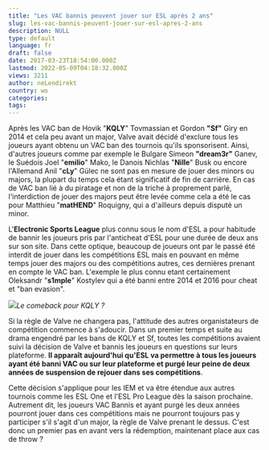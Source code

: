 ```yaml
---
title: "Les VAC bannis peuvent jouer sur ESL après 2 ans"
slug: les-vac-bannis-peuvent-jouer-sur-esl-apres-2-ans
description: NULL
type: default
language: fr
draft: false
date: 2017-03-23T18:54:00.000Z
lastmod: 2022-05-09T04:18:32.000Z
views: 3211
author: neLendirekt
country: wo
categories:
tags:
---
```

Après les VAC ban de Hovik "**KQLY**" Tovmassian et Gordon **"Sf"** Giry en 2014 et cela peu avant un major, Valve avait décidé d'exclure tous les joueurs ayant obtenu un VAC ban des tournois qu'ils sponsorisent. Ainsi, d'autres joueurs comme par exemple le Bulgare Simeon **"dream3r"** Ganev, le Suédois Joel "**emilio**" Mako, le Danois Nichlas "**Nille**" Busk ou encore l'Allemand Anil "**cLy**" Gülec ne sont pas en mesure de jouer des minors ou majors, la plupart du temps cela étant significatif de fin de carrière. En cas de VAC ban lié à du piratage et non de la triche à proprement parlé, l'interdiction de jouer des majors peut être levée comme cela a été le cas pour Matthieu "**matHEND**" Roquigny, qui a d'ailleurs depuis disputé un minor.

L'**Electronic Sports League** plus connu sous le nom d'ESL a pour habitude de bannir les joueurs pris par l'anticheat d'ESL pour une durée de deux ans sur son site. Dans cette optique, beaucoup de joueurs ont par le passé été interdit de jouer dans les compétitions ESL mais en pouvant en même temps jouer des majors ou des compétitions autres, ces dernières prenant en compte le VAC ban. L'exemple le plus connu etant certainement Oleksandr "**s1mple**" Kostylev qui a été banni entre 2014 et 2016 pour cheat et "ban evasion".

![](/storage/images/58d40bb18eafb_kqlyjpg.jpg)_Le comeback pour KQLY ?_

Si la règle de Valve ne changera pas, l'attitude des autres organistateurs de compétition commence à s'adoucir. Dans un premier temps et suite au drama engendré par les bans de KQLY et Sf, toutes les compétitions avaient suivi la décision de Valve et bannis les joueurs en questions sur leurs plateforme. **Il apparaît aujourd'hui qu'ESL va permettre à tous les joueurs ayant été banni VAC ou sur leur plateforme et purgé leur peine de deux années de suspension de rejouer dans ses compétitions**.

Cette décision s'applique pour les IEM et va être étendue aux autres tournois comme les ESL One et l'ESL Pro League dès la saison prochaine. Autrement dit, les joueurs VAC Bannis et ayant purgé les deux années pourront jouer dans ces compétitions mais ne pourront toujours pas y participer s'il s'agit d'un major, la règle de Valve prenant le dessus. C'est donc un premier pas en avant vers la rédemption, maintenant place aux cas de throw ?
